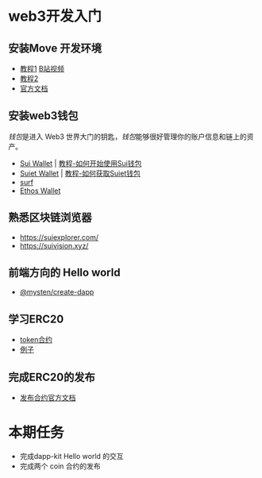 # web3开发入门

## 安装Move 开发环境
- [教程1](https://intro-zh.sui-book.com/unit-one/lessons/1_%E9%85%8D%E7%BD%AE%E7%8E%AF%E5%A2%83.html) [B站视频](https://www.bilibili.com/video/BV1RY411v7YU)
- [教程2](https://github.com/movefuns/co-learn-sui/blob/main/courses/unit-1/1-get-start/README.md)
- [官方文档](https://docs.sui.io/guides/developer/getting-started/sui-install)

## 安装web3钱包

*钱包*是进入 Web3 世界大门的钥匙，*钱包*能够很好管理你的账户信息和链上的资产。

* [Sui Wallet](https://chrome.google.com/webstore/detail/opcgpfmipidbgpenhmajoajpbobppdil)  |    [教程-如何开始使用Sui钱包](https://mp.weixin.qq.com/s/-_hCFUO-62hv9amPzmJdeg)
* [Suiet Wallet](https://chrome.google.com/webstore/detail/suiet-sui-wallet/khpkpbbcccdmmclmpigdgddabeilkdpd)   |  [教程-如何获取Suiet钱包](https://suiet.app/blog/what-is-suiet-sui-wallet-how-to-use-sui-wallet)
* [surf](https://surf.tech)
* [Ethos Wallet](https://ethoswallet.xyz/)

## 熟悉区块链浏览器
- https://suiexplorer.com/
- https://suivision.xyz/


## 前端方向的 Hello world

- [@mysten/create-dapp](https://sui-typescript-docs.vercel.app/dapp-kit/create-dapp)


## 学习ERC20
- [token合约](https://sui-book.com/framework/02.coin.html)
- [例子](https://examples.sui-book.com/samples/coin.html)

## 完成ERC20的发布
- [发布合约官方文档](https://docs.sui.io/guides/developer/first-app/publish)

# 本期任务
- 完成dapp-kit Hello world 的交互
- 完成两个 coin 合约的发布  